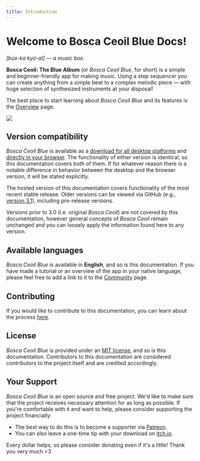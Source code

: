 ```yaml
---
title: Introduction
---
```


# Welcome to Bosca Ceoil Blue Docs!

_[bús-ka kyó-al] — a music box._

**Bosca Ceoil: The Blue Album** (or _Bosca Ceoil Blue_, for short) is a simple and beginner-friendly app for making music. Using a step sequencer you can create anything from a simple beat to a complex melodic piece — with huge selection of synthesized instruments at your disposal!

The best place to start learning about _Bosca Ceoil Blue_ and its features is the [Overview](overview.html) page.

![](images/introduction-welcome.png)


## Version compatibility

_Bosca Ceoil Blue_ is available as a [download for all desktop platforms](https://yurisizov.itch.io/boscaceoil-blue) and [directly in your browser](https://humnom.net/apps/boscaceoil/beta/). The functionality of either version is identical, so this documentation covers both of them. If for whatever reason there is a notable difference in behavior between the desktop and the browser version, it will be stated explicitly.

The hosted version of this documentation covers functionality of the most recent stable release. Older versions can be viewed via GitHub (e.g., [version 3.1](https://github.com/YuriSizov/boscaceoil-blue/tree/3.1-stable/docs)), including pre-release versions.

Versions prior to 3.0 (i.e. original _Bosca Ceoil_) are not covered by this documentation, however general concepts of _Bosca Ceoil_ remain unchanged and you can loosely apply the information found here to any version.


## Available languages

_Bosca Ceoil Blue_ is available in **English**, and so is this documentation. If you have made a tutorial or an overview of the app in your native language, please feel free to add a link to it to the [Community](community.html) page.


## Contributing

If you would like to contribute to this documentation, you can learn about the process [here](https://github.com/YuriSizov/boscaceoil-blue/blob/main/docs/README.md).


## License

_Bosca Ceoil Blue_ is provided under an [MIT license](https://github.com/YuriSizov/boscaceoil-blue/blob/main/LICENSE), and so is this documentation. Contributors to this documentation are considered contributors to the project itself and are credited accordingly.


## Your Support

_Bosca Ceoil Blue_ is an open source and free project. We'd like to make sure that the project receives necessary attention for as long as possible. If you're comfortable with it and want to help, please consider supporting the project financially:

- The best way to do this is to become a supporter via [Patreon](https://www.patreon.com/YuriSizov).
- You can also leave a one-time tip with your download on [itch.io](https://yurisizov.itch.io/boscaceoil-blue).

Every dollar helps, so please consider donating even if it's a little! Thank you very much <3
